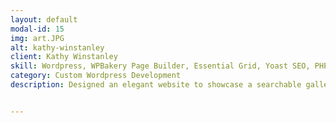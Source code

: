 ```yaml
---
layout: default
modal-id: 15
img: art.JPG
alt: kathy-winstanley 
client: Kathy Winstanley
skill: Wordpress, WPBakery Page Builder, Essential Grid, Yoast SEO, PHP, HTML, CSS, JavaScript, Ajax, Plugin Development, Theme Customization
category: Custom Wordpress Development
description: Designed an elegant website to showcase a searchable gallery which includes water colors, oils, florals, landscapes and places created by a local watercolor and oil painter . Following are some specific tasks that I have worked on. <ul><li>Designed web pages using page builder WPBakery </li><li>Customized plugin development</li><li>Customized theme</li><li>Set up gallery with Essential Grid</li><li>Mobile Responsive Development for the site</li></ul><br><button name="button2" onclick="window.open('https://kathywinstanley.com/')"> View Site</button>


---
```

